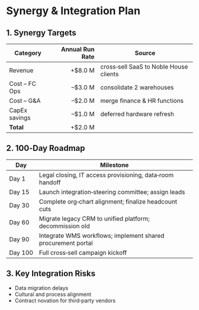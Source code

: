 # Synergy & Integration Plan

## 1. Synergy Targets  
| Category      | Annual Run Rate | Source                                 |
|---------------|---------------:|----------------------------------------|
| Revenue       | +\$8.0 M       | cross‑sell SaaS to Noble House clients |
| Cost – FC Ops | –\$3.0 M       | consolidate 2 warehouses               |
| Cost – G&A    | –\$2.0 M       | merge finance & HR functions           |
| CapEx savings | –\$1.0 M       | deferred hardware refresh              |
| **Total**     | +\$2.0 M       |                                        |

## 2. 100‑Day Roadmap  
| Day   | Milestone                                                  |
|-------|------------------------------------------------------------|
| Day 1 | Legal closing, IT access provisioning, data‑room handoff  |
| Day 15| Launch integration‑steering committee; assign leads        |
| Day 30| Complete org‑chart alignment; finalize headcount cuts      |
| Day 60| Migrate legacy CRM to unified platform; decommission old   |
| Day 90| Integrate WMS workflows; implement shared procurement portal|
| Day 100| Full cross‑sell campaign kickoff                          |

## 3. Key Integration Risks  
- Data migration delays  
- Cultural and process alignment  
- Contract novation for third‑party vendors  
